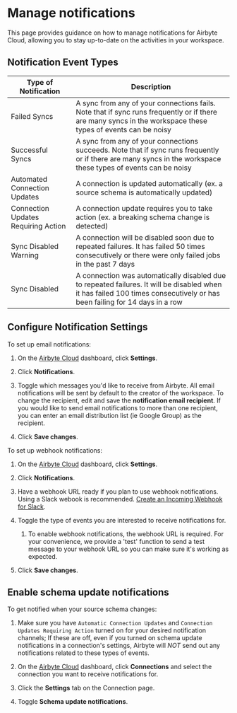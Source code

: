 # Manage notifications

This page provides guidance on how to manage notifications for Airbyte Cloud, allowing you to stay up-to-date on the activities in your workspace. 

## Notification Event Types

| Type of Notification   | Description                                                                                                         |
|------------------------|---------------------------------------------------------------------------------------------------------------------|
| Failed Syncs                          | A sync from any of your connections fails. Note that if sync runs frequently or if there are many syncs in the workspace these types of events can be noisy            |
| Successful Syncs                      | A sync from any of your connections succeeds. Note that if sync runs frequently or if there are many syncs in the workspace these types of events can be noisy
| Automated Connection Updates          | A connection is updated automatically (ex. a source schema is automatically updated)              |
| Connection Updates Requiring Action   | A connection update requires you to take action (ex. a breaking schema change is detected)                |
| Sync Disabled Warning                 | A connection will be disabled soon due to repeated failures. It has failed 50 times consecutively or there were only failed jobs in the past 7 days               |
| Sync Disabled                         | A connection was automatically disabled due to repeated failures. It will be disabled when it has failed 100 times consecutively or has been failing for 14 days in a row               |

## Configure Notification Settings

To set up email notifications:

1. On the [Airbyte Cloud](http://cloud.airbyte.com) dashboard, click **Settings**.

2. Click **Notifications**.

3. Toggle which messages you'd like to receive from Airbyte. All email notifications will be sent by default to the creator of the workspace. To change the recipient, edit and save the **notification email recipient**. If you would like to send email notifications to more than one recipient, you can enter an email distribution list (ie Google Group) as the recipient.

4. Click **Save changes**.

To set up webhook notifications:

1. On the [Airbyte Cloud](http://cloud.airbyte.com) dashboard, click **Settings**.

2. Click **Notifications**.

3. Have a webhook URL ready if you plan to use webhook notifications. Using a Slack webook is recommended. [Create an Incoming Webhook for Slack](https://api.slack.com/messaging/webhooks).

4. Toggle the type of events you are interested to receive notifications for. 
	1. To enable webhook notifications, the webhook URL is required. For your convenience, we provide a 'test' function to send a test message to your webhook URL so you can make sure it's working as expected.

5. Click **Save changes**.

## Enable schema update notifications

To get notified when your source schema changes: 
1. Make sure you have `Automatic Connection Updates` and `Connection Updates Requiring Action` turned on for your desired notification channels; If these are off, even if you turned on schema update notifications in a connection's settings, Airbyte will *NOT* send out any notifications related to these types of events.

2. On the [Airbyte Cloud](http://cloud.airbyte.com/) dashboard, click **Connections** and select the connection you want to receive notifications for.

3. Click the **Settings** tab on the Connection page.

4. Toggle **Schema update notifications**.

